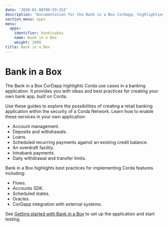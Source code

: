```yaml
---
date: '2020-01-08T09:59:25Z'
description: "Documentation for the Bank in a Box CorDapp, highlighting Corda use cases in a banking application"
section_menu: apps
menu:
  apps:
    identifier: bankinabox
    name: Bank in a Box
    weight: 2000
title: Bank in a Box
---
```


# Bank in a Box

The Bank in a Box CorDapp highlights Corda use cases in a banking application. It provides you with ideas and best practices for creating your own bank app, built on Corda.

Use these guides to explore the possibilities of creating a retail banking application within the security of a Corda Network. Learn how to enable these services in your own application:

- Account management.
- Deposits and withdrawals.
- Loans.
- Scheduled recurring payments against an existing credit balance.
- An overdraft facility.
- Intrabank payments.
- Daily withdrawal and transfer limits.

Bank in a Box highlights best practices for implementing Corda features including:

- Flows.
- Accounts SDK.
- Scheduled states.
- Oracles.
- CorDapp integration with external systems.

See [Getting started with Bank in a Box](../../../en/apps/bankinabox/getting-started.md) to set up the application and start testing.
